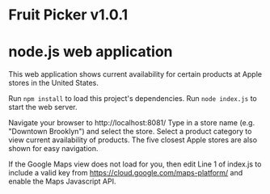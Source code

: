 # Fruit Picker v1.0.1
# node.js web application

This web application shows current availability for certain products at Apple stores in the United States.

Run `npm install` to load this project's dependencies.
Run `node index.js` to start the web server.

Navigate your browser to http://localhost:8081/
Type in a store name (e.g. "Downtown Brooklyn") and select the store.
Select a product category to view current availability of products.
The five closest Apple stores are also shown for easy navigation.

If the Google Maps view does not load for you, then edit Line 1 of index.js to include a valid key from https://cloud.google.com/maps-platform/ and enable the Maps Javascript API.
